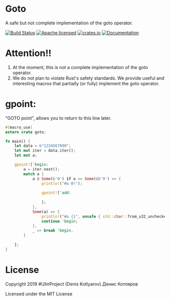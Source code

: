 #	Goto
A safe but not complete implementation of the goto operator.

[![Build Status](https://travis-ci.org/clucompany/Goto.svg?branch=master)](https://travis-ci.org/clucompany/Goto)
[![Apache licensed](https://img.shields.io/badge/license-MIT-blue.svg)](./LICENSE)
[![crates.io](http://meritbadge.herokuapp.com/goto)](https://crates.io/crates/goto)
[![Documentation](https://docs.rs/goto/badge.svg)](https://docs.rs/goto)

# Attention!!
1. At the moment, this is not a complete implementation of the goto operator.
2. We do not plan to violate Rust's safety standards. We provide useful and interesting macros that partially (or fully) implement the goto operator.


# gpoint:
"GOTO point", allows you to return to this line later.

```rust
#[macro_use]
extern crate goto;

fn main() {
	let data = b"1234567890";
	let mut iter = data.iter();
	let mut a;

	gpoint!['begin:
		a = iter.next();
		match a {
			a @ Some(b'0') if a == Some(&b'9') => {
				println!("#a 0!");
				
				gpoint!['add:
					
				];
			},
			Some(a) => {
				println!("#a {}", unsafe { std::char::from_u32_unchecked(*a as u32) });
				continue 'begin;
			},
			_ => break 'begin,
		}
		
	];
}

```

# License

Copyright 2019 #UlinProject (Denis Kotlyarov) Денис Котляров

Licensed under the MIT License
